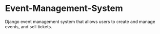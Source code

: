 # Event-Management-System
 Django event management system that allows users to create and manage events, and sell tickets.

